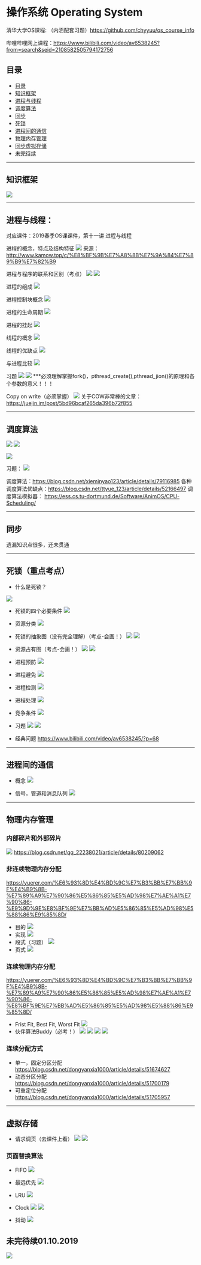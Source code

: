 # 操作系统 Operating System


清华大学OS课程: （内涵配套习题）https://github.com/chyyuu/os_course_info

哔哩哔哩网上课程：https://www.bilibili.com/video/av6538245?from=search&seid=2108582505794172756

## 目录

<!--ts-->
   * [目录](#目录)
   * [知识框架](#知识框架)
   * [进程与线程](#进程与线程)
   * [调度算法](#调度算法)
   * [同步](#同步)
   * [死锁](#死锁)
   * [进程间的通信](#进程间的通信)
   * [物理内存管理](#物理内存管理)
   * [同步虚拟存储](#虚拟存储)
   * [未完待续](#未完待续)
<!--te-->


---

## 知识框架

![](https://i.imgur.com/VfMIVxa.png)



---
## 进程与线程：
对应课件：2019春季OS课课件，第十一讲 进程与线程


进程的概念，特点及结构特征
![](https://i.imgur.com/tcRwfIf.png)
来源：http://www.kamow.top/c/%E8%BF%9B%E7%A8%8B%E7%9A%84%E7%89%B9%E7%82%B9

进程与程序的联系和区别（考点）
![](https://i.imgur.com/Xvr4guJ.png)
![](https://i.imgur.com/MU4G1eI.png)

进程的组成
![](https://i.imgur.com/KddVOJf.png)


进程控制块概念
![](https://i.imgur.com/eckdH9m.png)

进程的生命周期
![](https://i.imgur.com/MyvtEQq.png)

进程的挂起
![](https://i.imgur.com/FCLdtgC.png)


线程的概念
![](https://i.imgur.com/Om7wpAp.png)

线程的优缺点
![](https://i.imgur.com/TTWRaFJ.png)

与进程比较
![](https://i.imgur.com/kxdGG3t.png)

习题
![](https://i.imgur.com/mkXsd9p.png)
![](https://i.imgur.com/ZQ4ZCuC.png)
***必须理解掌握fork()，pthread_create(),pthread_jion()的原理和各个参数的意义！！！

Copy on write（必须掌握）
![](https://i.imgur.com/axRsuYd.png)
关于COW非常棒的文章：https://juejin.im/post/5bd96bcaf265da396b72f855

---

## 调度算法
![](https://i.imgur.com/PZ8pWOp.jpg)
![](https://i.imgur.com/73J0Z3L.jpg)

![](https://i.imgur.com/ODAh9Ot.jpg)

习题：
![](https://i.imgur.com/YXHHAeB.png)

调度算法：https://blog.csdn.net/xieminyao123/article/details/79116985
各种调度算法优缺点：https://blog.csdn.net/ttyue_123/article/details/52166497
调度算法模拟器：
https://ess.cs.tu-dortmund.de/Software/AnimOS/CPU-Scheduling/


---

## 同步
遗漏知识点很多，还未贯通

---

## 死锁（重点考点）

- 什么是死锁？

![](https://i.imgur.com/PrTsIQv.png)

- 死锁的四个必要条件
![](https://i.imgur.com/y5O8AmD.png)

- 资源分类
![](https://i.imgur.com/2abMI0X.png)

- 死锁的抽象图（没有完全理解）（考点-会画！）
![](https://i.imgur.com/3jkwGb7.png)
![](https://i.imgur.com/Wnidz2p.png)

- 资源占有图（考点-会画！）
![](https://i.imgur.com/g0tPxsP.png)
![](https://i.imgur.com/rJGwDwm.png)

- 进程预防
![](https://i.imgur.com/lFsiCZl.png)

- 进程避免
![](https://i.imgur.com/OwMYBvK.png)

- 进程检测
![](https://i.imgur.com/fMIWjGi.png)

- 进程处理
![](https://i.imgur.com/QyVRIOk.png)

- 竞争条件
![](https://i.imgur.com/rghLHlv.png)

- 习题
![](https://i.imgur.com/1ScdCPS.png)
![](https://i.imgur.com/pdkORW2.png)
- 经典问题
https://www.bilibili.com/video/av6538245/?p=68




---

## 进程间的通信
- 概念
![](https://i.imgur.com/4j9xhct.png)

- 信号，管道和消息队列
![](https://i.imgur.com/O2LHW2e.jpg)


---

## 物理内存管理
### 内部碎片和外部碎片
![](https://i.imgur.com/mJXz1bC.jpg)
https://blog.csdn.net/qq_22238021/article/details/80209062

### 非连续物理内存分配
https://yuerer.com/%E6%93%8D%E4%BD%9C%E7%B3%BB%E7%BB%9F%E4%B9%8B-%E7%89%A9%E7%90%86%E5%86%85%E5%AD%98%E7%AE%A1%E7%90%86-%E9%9D%9E%E8%BF%9E%E7%BB%AD%E5%86%85%E5%AD%98%E5%88%86%E9%85%8D/
- 目的
![](https://i.imgur.com/qNFULjK.png)
- 实现
![](https://i.imgur.com/hvztaW0.png)
- 段式（习题）
![](https://i.imgur.com/9mPA7XS.png)
- 页式
![](https://i.imgur.com/C7DcImf.png)

### 连续物理内存分配
https://yuerer.com/%E6%93%8D%E4%BD%9C%E7%B3%BB%E7%BB%9F%E4%B9%8B-%E7%89%A9%E7%90%86%E5%86%85%E5%AD%98%E7%AE%A1%E7%90%86-%E8%BF%9E%E7%BB%AD%E5%86%85%E5%AD%98%E5%88%86%E9%85%8D/
- Frist Fit, Best Fit, Worst Fit
![](https://i.imgur.com/6HXxaKE.jpg)
- 伙伴算法Buddy（必考！）
![](https://i.imgur.com/tCCBJBd.png)
![](https://i.imgur.com/6DPW1LE.png)
![](https://i.imgur.com/X0jkD1v.png)
![](https://i.imgur.com/aKFjBZt.png)

### 连续分配方式
- 单一，固定分区分配
https://blog.csdn.net/dongyanxia1000/article/details/51674627
- 动态分区分配
https://blog.csdn.net/dongyanxia1000/article/details/51700179
- 可重定位分配
https://blog.csdn.net/dongyanxia1000/article/details/51705957

---

## 虚拟存储
- 请求调页（去课件上看）
![](https://i.imgur.com/M8TWc3u.png)
![](https://i.imgur.com/uFOQKks.png)

### 页面替换算法
- FIFO
![](https://i.imgur.com/ydH2HAK.png)
- 最远优先
![](https://i.imgur.com/C2Jg6Y6.png)
- LRU
![](https://i.imgur.com/aAkWaL3.png)
- Clock
![](https://i.imgur.com/g6nyvPi.png)
![](https://i.imgur.com/ITedNn6.png)

- 抖动
![](https://i.imgur.com/ssR9VID.jpg)


## 未完待续01.10.2019
![](https://i.imgur.com/fA5g7TB.png)
